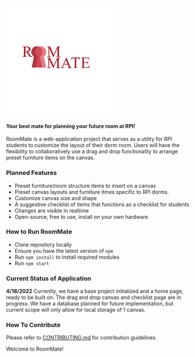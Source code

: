 <img src="/logo-designs/roommate_keyhole.png" alt="RoomMate" width="300"/>  
<!--  have to figure out how to crop the picture to look more presentable -->

#### Your best mate for planning your future room at RPI!
RoomMate is a web-application project that serves as a utility for RPI students to customize the layout of their dorm room. Users will have the flexibility to collaboratively use a drag and drop functionality to arrange preset furniture items on the canvas. 

### Planned Features
* Preset furniture/room structure items to insert on a canvas
* Preset canvas layouts and furniture itmes specific to RPI dorms.
* Customize canvas size and shape
* A suggestive checklist of items that functions as a checklist for students 
* Changes are visible in realtime
* Open-source, free to use, install on your own hardware


### How to Run RoomMate
* Clone repository locally 
* Ensure you have the latest version of `npm`
* Run `npm install` to install required modules
* Run `npm start`


### Current Status of Application
**4/18/2022**  Currently, we have a base project initialized and a home page, ready to be built on. The drag and drop canvas and checklist page are in progress. We have a database planned for future implementation, but current scope will only allow for local storage of 1 canvas. 



### How To Contribute
 Please refer to [CONTRIBUTING.md](CONTRIBUTING.md) for contribution guidelines.
 
 Welcome to RoomMate!
